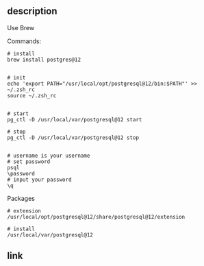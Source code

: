 ## description

Use Brew

Commands:

```shell
# install
brew install postgres@12


# init
echo 'export PATH="/usr/local/opt/postgresql@12/bin:$PATH"' >> ~/.zsh_rc
source ~/.zsh_rc


# start
pg_ctl -D /usr/local/var/postgresql@12 start

# stop
pg_ctl -D /usr/local/var/postgresql@12 stop


# username is your username
# set password
psql
\password
# input your password
\q
```

Packages

```shell
# extension
/usr/local/opt/postgresql@12/share/postgresql@12/extension

# install
/usr/local/var/postgresql@12

```



## link





